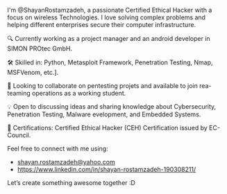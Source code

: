 I'm @ShayanRostamzadeh, a passionate Certified Ethical Hacker with a focus on wireless Technologies. I love solving complex problems and helping different enterprises secure their computer infrastructure.

🔍 Currently working as a project manager and an android developer in SIMON PROtec GmbH.

🛠️ Skilled in: Python, Metasploit Framework, Penetration Testing, Nmap, MSFVenom, etc.].

🎯 Looking to collaborate on pentesting projets and available to join rea-teaming operations as a working student.

💡 Open to discussing ideas and sharing knowledge about Cybersecurity, Penetration Testing, Malware evelopment, and Embedded Systems.

🏅 Certifications: Certified Ethical Hacker (CEH) Certification issued by EC-Council.

Feel free to connect with me using:
-  shayan.rostamzadeh@yahoo.com
-  https://www.linkedin.com/in/shayan-rostamzadeh-190308211/

Let’s create something awesome together :D
